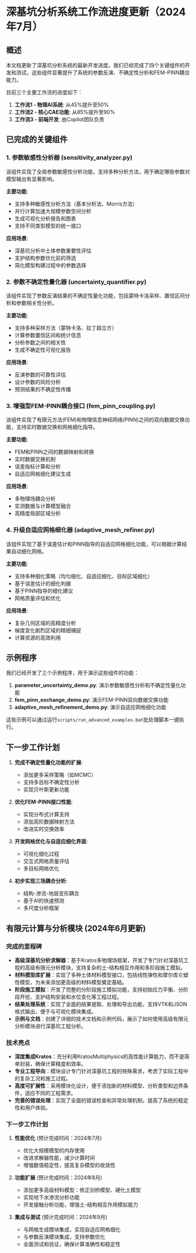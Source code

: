# 深基坑分析系统工作流进度更新（2024年7月）

## 概述

本文档更新了深基坑分析系统的最新开发进度。我们已经完成了四个关键组件的开发和测试，这些组件显著提升了系统的参数反演、不确定性分析和FEM-PINN耦合能力。

目前三个主要工作流的进度如下：

1. **工作流1 - 物理AI系统**: 从45%提升至50%
2. **工作流2 - 核心CAE功能**: 从85%提升至90% 
3. **工作流3 - 前端开发**: 由Copilot团队负责

## 已完成的关键组件

### 1. 参数敏感性分析器 (sensitivity_analyzer.py)

该组件实现了全局参数敏感性分析功能，支持多种分析方法，用于确定哪些参数对模型输出有显著影响。

**主要功能**:
- 支持多种敏感性分析方法（基本分析法、Morris方法）
- 并行计算加速大规模参数空间分析
- 生成可视化分析报告和图表
- 支持不同类型模型的统一接口

**应用场景**:
- 深基坑分析中土体参数重要性评估
- 支护结构参数优化前的筛选
- 简化模型构建过程中的参数选择

### 2. 参数不确定性量化器 (uncertainty_quantifier.py)

该组件实现了参数反演结果的不确定性量化功能，包括蒙特卡洛采样、置信区间分析和参数相关性分析。

**主要功能**:
- 支持多种采样方法（蒙特卡洛、拉丁超立方）
- 计算参数置信区间和统计信息
- 分析参数之间的相关性
- 生成不确定性可视化报告

**应用场景**:
- 反演参数的可靠性评估
- 设计参数的风险分析
- 预测结果的不确定性传播

### 3. 增强型FEM-PINN耦合接口 (fem_pinn_coupling.py)

该组件实现了有限元方法(FEM)和物理信息神经网络(PINN)之间的双向数据交换功能，支持实时数据交换和网格细化指导。

**主要功能**:
- FEM和PINN之间的数据映射和转换
- 实时数据交换机制
- 误差指标计算和分析
- 自适应网格细化建议生成

**应用场景**:
- 多物理场耦合分析
- 实测数据与计算模型融合
- 高精度局部区域分析

### 4. 升级自适应网格细化器 (adaptive_mesh_refiner.py)

该组件实现了基于误差估计和PINN指导的自适应网格细化功能，可以根据计算结果自动细化网格。

**主要功能**:
- 支持多种细化策略（均匀细化、自适应细化、目标区域细化）
- 基于误差估计的细化判据
- 基于PINN指导的细化建议
- 网格质量评估和优化

**应用场景**:
- 复杂几何区域的高精度分析
- 梯度变化剧烈区域的精细捕捉
- 计算资源的高效利用

## 示例程序

我们已经开发了三个示例程序，用于演示这些组件的功能：

1. **parameter_uncertainty_demo.py**: 演示参数敏感性分析和不确定性量化功能
2. **fem_pinn_exchange_demo.py**: 演示FEM-PINN双向数据交换功能
3. **adaptive_mesh_refinement_demo.py**: 演示自适应网格细化功能

这些示例可以通过运行`scripts/run_advanced_examples.bat`批处理脚本一键执行。

## 下一步工作计划

1. **完成不确定性量化功能的扩展**:
   - 添加更多采样策略（如MCMC）
   - 支持多目标不确定性分析
   - 实现贝叶斯更新功能

2. **优化FEM-PINN接口性能**:
   - 实现分布式计算支持
   - 添加高阶数据映射方法
   - 改进实时交换效率

3. **开发网格优化与自适应细化界面**:
   - 可视化细化过程
   - 交互式网格质量评估
   - 多目标网格优化

4. **初步实现三场耦合分析**:
   - 结构-渗流-地层变形耦合
   - 基于AI的快速预测
   - 多尺度分析框架

## 有限元计算与分析模块 (2024年6月更新)

### 完成的里程碑

- **高级深基坑分析求解器**：基于Kratos多物理场框架，开发了专门针对深基坑工程的高级有限元分析模块，支持复杂的土-结构相互作用和多阶段施工模拟。
- **材料模型库扩展**：实现了多种土体材料模型接口，包括线性弹性和摩尔库仑塑性模型，为未来添加更高级的材料模型奠定基础。
- **阶段施工模拟**：开发了完整的分阶段施工模拟功能，支持初始应力平衡、分阶段开挖、支护结构安装和水位变化等工程过程。
- **结果处理系统**：实现了全面的结果提取、处理和导出功能，支持VTK和JSON格式输出，便于与可视化模块集成。
- **示例与文档**：创建了详细的技术文档和示例代码，展示了如何使用高级有限元分析模块进行深基坑工程分析。

### 技术亮点

- **深度集成Kratos**：充分利用KratosMultiphysics的高性能计算能力，而不是简单封装，确保计算精度和效率。
- **专业工程导向**：模块设计专门针对深基坑工程的特殊需求，考虑了实际工程中的复杂工况和施工过程。
- **高度可扩展性**：采用模块化设计，便于添加新的材料模型、分析类型和边界条件，适应不同的工程需求。
- **完善的错误处理**：实现了全面的错误检查和异常处理机制，提高了系统的稳定性和用户体验。

### 下一步工作计划

1. **性能优化** (预计完成时间：2024年7月)
   - 优化大规模模型的内存使用
   - 改进求解器性能，减少计算时间
   - 增强数值稳定性，提高复杂模型的收敛性

2. **功能扩展** (预计完成时间：2024年8月)
   - 添加更多高级材料模型：修正剑桥模型、硬化土模型
   - 实现地下水渗流分析功能
   - 开发接触分析功能，增强土-结构相互作用模拟能力

3. **集成与测试** (预计完成时间：2024年9月)
   - 与网格生成模块集成，实现自适应网格细化
   - 与参数反演模块集成，支持参数优化
   - 全面测试和验证，确保计算准确性和稳定性 